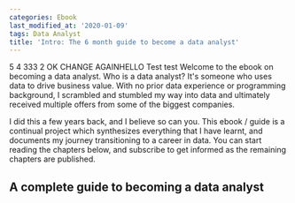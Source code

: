 ```yaml
---
categories: Ebook
last_modified_at: '2020-01-09'
tags: Data Analyst
title: 'Intro: The 6 month guide to become a data analyst'
---
```


5 4 333 2 OK CHANGE AGAINHELLO Test test Welcome to the ebook on becoming a data analyst. Who is a data analyst? It's someone who uses data to drive business value. With no prior data experience or programming background, I scrambled and stumbled my way into data and ultimately received multiple offers from some of the biggest companies.<br />

I did this a few years back, and I believe so can you. This ebook / guide is a continual project which synthesizes everything that I have learnt, and documents my journey transitioning to a career in data. You can start reading the chapters below, and subscribe to get informed as the remaining chapters are published.<br />

## **A complete guide to becoming a data analyst**
<br />